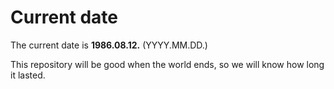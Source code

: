 # Current date

The current date is **1986.08.12.** (YYYY.MM.DD.)

This repository will be good when the world ends, so we will know how long it lasted.